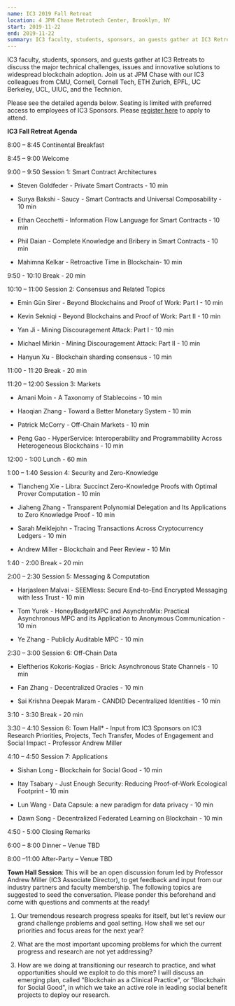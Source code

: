 ```yaml
---
name: IC3 2019 Fall Retreat
location: 4 JPM Chase Metrotech Center, Brooklyn, NY
start: 2019-11-22
end: 2019-11-22
summary: IC3 faculty, students, sponsors, an guests gather at IC3 Retreats to discuss the major technical challenges, issues and innovatve solutions to widespread blockchain adoption.
---
```


IC3 faculty, students, sponsors, and guests gather at IC3 Retreats to discuss the major technical challenges, issues and innovative solutions to widespread blockchain adoption. Join us at JPM Chase with our IC3 colleagues from CMU, Cornell, Cornell Tech, ETH Zurich, EPFL, UC Berkeley, UCL, UIUC, and the Technion.

Please see the detailed agenda below. Seating is limited with preferred access to employees of IC3 Sponsors. Please <a href="https://docs.google.com/forms/d/e/1FAIpQLSf2FZCUleAOWUNGrsomFbNF8EkmejmeWDiF_XaaqZUavl4lTg/viewform">register here</a> to apply to attend.

**IC3 Fall Retreat Agenda**

8:00 – 8:45 Continental Breakfast

8:45 – 9:00 Welcome 

9:00 – 9:50 Session 1: Smart Contract Architectures 

  - Steven Goldfeder - Private Smart Contracts - 10 min
  
  - Surya Bakshi - Saucy - Smart Contracts and Universal Composability - 10 min
  
  - Ethan Cecchetti - Information Flow Language for Smart Contracts - 10 min

  - Phil Daian - Complete Knowledge and Bribery in Smart Contracts - 10 min
  
  - Mahimna Kelkar - Retroactive Time in Blockchain- 10 min

9:50 - 10:10 Break - 20 min

10:10 – 11:00 Session 2: Consensus and Related Topics 

  - Emin Gün Sirer  - Beyond Blockchains and Proof of Work: Part I - 10 min

  - Kevin Sekniqi - Beyond Blockchains and Proof of Work: Part II - 10 min

  - Yan Ji - Mining Discouragement Attack: Part I - 10 min

  - Michael Mirkin - Mining Discouragement Attack: Part II - 10 min

  - Hanyun Xu - Blockchain sharding consensus - 10 min

11:00 - 11:20 Break - 20 min

11:20 – 12:00 Session 3: Markets 

  - Amani Moin - A Taxonomy of Stablecoins - 10 min

  - Haoqian Zhang - Toward a Better Monetary System - 10 min

  - Patrick McCorry - Off-Chain Markets - 10 min

  - Peng Gao - HyperService: Interoperability and Programmability Across Heterogeneous Blockchains - 10 min

12:00 - 1:00 Lunch - 60 min

1:00 – 1:40 Session 4: Security and Zero-Knowledge 

  - Tiancheng Xie - Libra: Succinct Zero-Knowledge Proofs with Optimal Prover Computation - 10 min

  - Jiaheng Zhang - Transparent Polynomial Delegation and Its Applications to Zero Knowledge Proof - 10 min

  - Sarah Meiklejohn - Tracing Transactions Across Cryptocurrency Ledgers - 10 min

  - Andrew Miller - Blockchain and Peer Review  - 10 Min

1:40 - 2:00 Break - 20 min

2:00 – 2:30 Session 5: Messaging & Computation 

  - Harjasleen Malvai - SEEMless: Secure End-to-End Encrypted Messaging with less Trust - 10 min

  - Tom Yurek - HoneyBadgerMPC and AsynchroMix: Practical Asynchronous MPC and its Application to Anonymous Communication - 10 min

  - Ye Zhang - Publicly Auditable MPC - 10 min

2:30 – 3:00 Session 6: Off-Chain Data 
  
  - Eleftherios Kokoris-Kogias - Brick: Asynchronous State Channels - 10 min

  - Fan Zhang - Decentralized Oracles - 10 min

  - Sai Krishna Deepak Maram - CANDID Decentralized Identities - 10 min

3:10 - 3:30 Break - 20 min

3:30 – 4:10 Session 6: Town Hall* - Input from IC3 Sponsors on IC3 Research Priorities, Projects, Tech Transfer, Modes of Engagement and Social Impact - Professor Andrew Miller

4:10 – 4:50 Session 7:  Applications 
	
  - Sishan Long - Blockchain for Social Good - 10 min

  - Itay Tsabary - Just Enough Security: Reducing Proof-of-Work Ecological Footprint - 10 min

  - Lun Wang - Data Capsule: a new paradigm for data privacy - 10 min

  - Dawn Song - Decentralized Federated Learning on Blockchain - 10 min

4:50 - 5:00 Closing Remarks 

6:00 – 8:00 Dinner – Venue TBD

8:00 –11:00 After-Party – Venue TBD


**Town Hall Session**: This will be an open discussion forum led by Professor Andrew Miller (IC3 Associate Director), to get feedback and input from our industry partners and faculty membership. The following topics are suggested to seed the conversation. Please ponder this beforehand and come with questions and comments at the ready!

1. Our tremendous research progress speaks for itself, but let's review our grand challenge problems and goal setting. How shall we set our priorities and focus areas for the next year?

2. What are the most important upcoming problems for which the current progress and research are not yet addressing?

3. How are we doing at transitioning our research to practice, and what opportunities should we exploit to do this more? I will discuss an emerging plan, called "Blockchain as a Clinical Practice", or "Blockchain for Social Good", in which we take an active role in leading social benefit projects to deploy our research.
